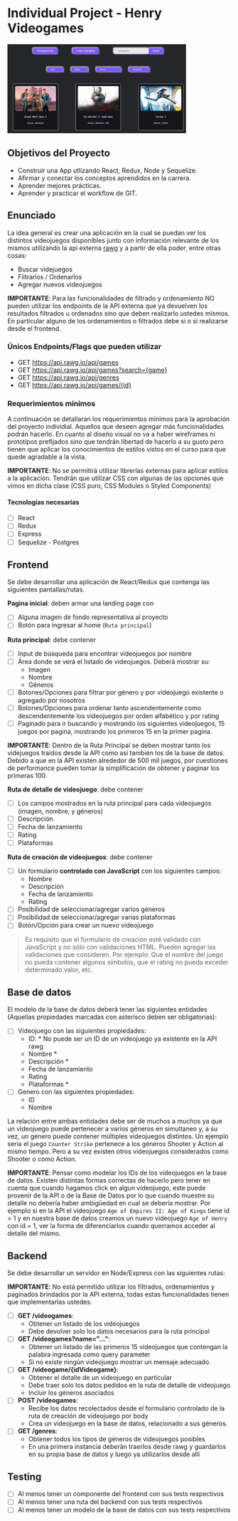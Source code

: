 # Individual Project - Henry Videogames

<p align="left">
  <img height="200" src="./videogames.JPG" />
</p>

## Objetivos del Proyecto

- Construir una App utlizando React, Redux, Node y Sequelize.
- Afirmar y conectar los conceptos aprendidos en la carrera.
- Aprender mejores prácticas.
- Aprender y practicar el workflow de GIT.

## Enunciado

La idea general es crear una aplicación en la cual se puedan ver los distintos videojuegos disponibles junto con información relevante de los mismos utilizando la api externa [rawg](https://rawg.io/apidocs) y a partir de ella poder, entre otras cosas:

- Buscar videjuegos
- Filtrarlos / Ordenarlos
- Agregar nuevos videojuegos

__IMPORTANTE__: Para las funcionalidades de filtrado y ordenamiento NO pueden utilizar los endpoints de la API externa que ya devuelven los resultados filtrados u ordenados sino que deben realizarlo ustedes mismos. En particular alguno de los ordenamientos o filtrados debe si o si realizarse desde el frontend.

### Únicos Endpoints/Flags que pueden utilizar

- GET <https://api.rawg.io/api/games>
- GET <https://api.rawg.io/api/games?search={game}>
- GET <https://api.rawg.io/api/genres>
- GET <https://api.rawg.io/api/games/{id}>

### Requerimientos mínimos

A continuación se detallaran los requerimientos mínimos para la aprobación del proyecto individial. Aquellos que deseen agregar más funcionalidades podrán hacerlo. En cuanto al diseño visual no va a haber wireframes ni prototipos prefijados sino que tendrán libertad de hacerlo a su gusto pero tienen que aplicar los conocimientos de estilos vistos en el curso para que quede agradable a la vista.

__IMPORTANTE__: No se permitirá utilizar librerías externas para aplicar estilos a la aplicación. Tendrán que utilizar CSS con algunas de las opciones que vimos en dicha clase (CSS puro, CSS Modules o Styled Components)

#### Tecnologías necesarias

- [ ] React
- [ ] Redux
- [ ] Express
- [ ] Sequelize - Postgres

## Frontend

Se debe desarrollar una aplicación de React/Redux que contenga las siguientes pantallas/rutas.

__Pagina inicial__: deben armar una landing page con

- [ ] Alguna imagen de fondo representativa al proyecto
- [ ] Botón para ingresar al home (`Ruta principal`)

__Ruta principal__: debe contener

- [ ] Input de búsqueda para encontrar videojuegos por nombre
- [ ] Área donde se verá el listado de videojuegos. Deberá mostrar su:
  - Imagen
  - Nombre
  - Géneros
- [ ] Botones/Opciones para filtrar por género y por videojuego existente o agregado por nosotros
- [ ] Botones/Opciones para ordenar tanto ascendentemente como descendentemente los videojuegos por orden alfabético y por rating
- [ ] Paginado para ir buscando y mostrando los siguientes videojuegos, 15 juegos por pagina, mostrando los primeros 15 en la primer pagina.

__IMPORTANTE__: Dentro de la Ruta Principal se deben mostrar tanto los videjuegos traidos desde la API como así también los de la base de datos. Debido a que en la API existen alrededor de 500 mil juegos, por cuestiones de performance pueden tomar la simplificación de obtener y paginar los primeras 100.

__Ruta de detalle de videojuego__: debe contener

- [ ] Los campos mostrados en la ruta principal para cada videojuegos (imagen, nombre, y géneros)
- [ ] Descripción
- [ ] Fecha de lanzamiento
- [ ] Rating
- [ ] Plataformas

__Ruta de creación de videojuegos__: debe contener

- [ ] Un formulario __controlado con JavaScript__ con los siguientes campos:
  - Nombre
  - Descripción
  - Fecha de lanzamiento
  - Rating
- [ ] Posibilidad de seleccionar/agregar varios géneros
- [ ] Posibilidad de seleccionar/agregar varias plataformas
- [ ] Botón/Opción para crear un nuevo videojuego

> Es requisito que el formulario de creación esté validado con JavaScript y no sólo con validaciones HTML. Pueden agregar las validaciones que consideren. Por ejemplo: Que el nombre del juego no pueda contener algunos símbolos, que el rating no pueda exceder determinado valor, etc.

## Base de datos

El modelo de la base de datos deberá tener las siguientes entidades (Aquellas propiedades marcadas con asterísco deben ser obligatorias):

- [ ] Videojuego con las siguientes propiedades:
  - ID: * No puede ser un ID de un videojuego ya existente en la API rawg
  - Nombre *
  - Descripción *
  - Fecha de lanzamiento
  - Rating
  - Plataformas *
- [ ] Genero con las siguientes propiedades:
  - ID
  - Nombre

La relación entre ambas entidades debe ser de muchos a muchos ya que un videojuego puede pertenecer a varios géneros en simultaneo y, a su vez, un género puede contener múltiples videojuegos distintos. Un ejemplo sería el juego `Counter Strike` pertenece a los géneros Shooter y Action al mismo tiempo. Pero a su vez existen otros videojuegos considerados como Shooter o como Action.

__IMPORTANTE__: Pensar como modelar los IDs de los videojuegos en la base de datos. Existen distintas formas correctas de hacerlo pero tener en cuenta que cuando hagamos click en algun videojuego, este puede provenir de la API o de la Base de Datos por lo que cuando muestre su detalle no debería haber ambigüedad en cual se debería mostrar. Por ejemplo si en la API el videojuego `Age of Empires II: Age of Kings` tiene id = 1 y en nuestra base de datos creamos un nuevo videojuego `Age of Henry` con id = 1, ver la forma de diferenciarlos cuando querramos acceder al detalle del mismo.

## Backend

Se debe desarrollar un servidor en Node/Express con las siguientes rutas:

__IMPORTANTE__: No está permitido utilizar los filtrados, ordenamientos y paginados brindados por la API externa, todas estas funcionalidades tienen que implementarlas ustedes.

- [ ] __GET /videogames__:
  - Obtener un listado de los videojuegos
  - Debe devolver solo los datos necesarios para la ruta principal
- [ ] __GET /videogames?name="..."__:
  - Obtener un listado de las primeros 15 videojuegos que contengan la palabra ingresada como query parameter
  - Si no existe ningún videojuego mostrar un mensaje adecuado
- [ ] __GET /videogame/{idVideogame}__:
  - Obtener el detalle de un videojuego en particular
  - Debe traer solo los datos pedidos en la ruta de detalle de videojuego
  - Incluir los géneros asociados
- [ ] __POST /videogames__:
  - Recibe los datos recolectados desde el formulario controlado de la ruta de creación de videojuego por body
  - Crea un videojuego en la base de datos, relacionado a sus géneros.
- [ ] __GET /genres__:
  - Obtener todos los tipos de géneros de videojuegos posibles
  - En una primera instancia deberán traerlos desde rawg y guardarlos en su propia base de datos y luego ya utilizarlos desde allí

## Testing

- [ ] Al menos tener un componente del frontend con sus tests respectivos
- [ ] Al menos tener una ruta del backend con sus tests respectivos
- [ ] Al menos tener un modelo de la base de datos con sus tests respectivos

